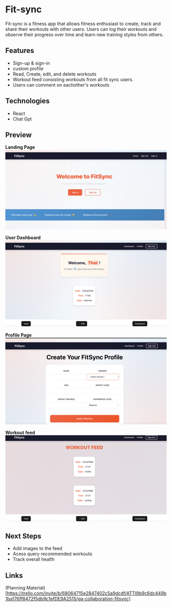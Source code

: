 # Fit-sync

Fit-sync is a fitness app that allows fitness enthusiast to create, track and share their workouts with other users. Users can log their workouts and observe their progress over time and learn new training styles from others.  

## Features
- Sign-up & sign-in
- custom profile
- Read, Create, edit, and delete workouts
- Workout feed consisting workouts from all fit sync users.
- Users can comment on eachother's workouts

## Technologies
- React
- Chat Gpt

## Preview
**Landing Page**
![fit-sync](./assets/Fit%20sync%20landing%20pag.png)

**User Dashboard**
![fit-sync](./assets/User%20dashboard.png) 

**Profile Page**
![fit-sync](./assets/User%20profile%20page.png)

**Workout feed**
![fit-sync](./assets/Workout%20feed.png)

## Next Steps
- Add images to the feed
- Acess query recommended workouts
- Track overall health

## Links
(Planning Material)[https://trello.com/invite/b/68064715e2847402c5a9dcdf/ATTI9b9c6dc449b1ba176ff8472f5db9c1efDE9A2515/ga-collaboration-fitsync]
